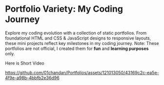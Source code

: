 # Portfolio Variety: My Coding Journey
Explore my coding evolution with a collection of static portfolios. From foundational HTML and CSS & JavaScript designs to responsive layouts, these mini projects reflect key milestones in my coding journey.
Note: These portfolios are not official, I created them for **fun** and **learning purposes** only.

Here is Short Video

https://github.com/01chandan/Portfolios/assets/121013050/43169c2c-ea5e-4f9e-a98b-4bbfb2e36d96

